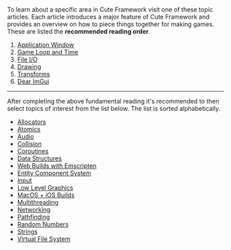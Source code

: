 [](../header.md ':include')

<br>

To learn about a specific area in Cute Framework visit one of these topic articles. Each article introduces a major feature of Cute Framework and provides an overview on how to piece things together for making games. These are listed the **recommended reading order**.

1. [Application Window](./application_window.md)
2. [Game Loop and Time](./game_loop_and_time.md)
3. [File I/O](./file_io.md)
3. [Drawing](./drawing.md)
4. [Transforms](./camera.md)
5. [Dear ImGui](./dear_imgui.md)

---

After completing the above fundamental reading it's recommended to then select topics of interest from the list below. The list is sorted alphabetically.

* [Allocators](./allocator.md)
* [Atomics](./atomics.md)
* [Audio](./audio.md)
* [Collision](./collision.md)
* [Coroutines](./coroutines.md)
* [Data Structures](./data_structures.md)
* [Web Builds with Emscripten](./emscripten.md)
* [Entity Component System](./entity_component_system.md)
* [Input](./input.md)
* [Low Level Graphics](./low_level_graphics.md)
* [MacOS + iOS Builds](./ios.md)
* [Multithreading](./multithreading.md)
* [Networking](./networking.md)
* [Pathfinding](./pathfinding.md)
* [Random Numbers](./random_numbers.md)
* [Strings](./strings.md)
* [Virtual File System](./virtual_file_system.md)
